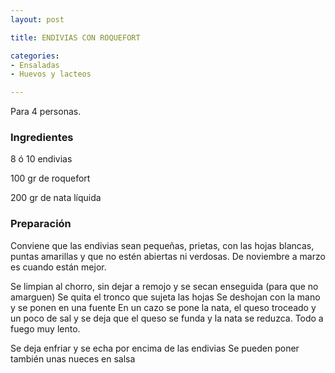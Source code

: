 ```yaml
---
layout: post

title: ENDIVIAS CON ROQUEFORT

categories:
- Ensaladas
- Huevos y lacteos

---
```

Para 4 personas.

<h3>Ingredientes</h3>

8 ó 10 endivias

100 gr de roquefort

200 gr de nata líquida

<h3>Preparación</h3>

Conviene que las endivias sean pequeñas, prietas, con las hojas blancas, puntas amarillas y que no estén abiertas ni verdosas. De noviembre a marzo es cuando están mejor.

Se limpian al chorro, sin dejar a remojo y se secan enseguida (para que no amarguen) Se quita el tronco que sujeta las hojas Se deshojan con la mano y se ponen en una fuente En un cazo se pone la nata, el queso troceado y un poco de sal y se deja que el queso se funda y la nata se reduzca. Todo a fuego muy lento.

Se deja enfriar y se echa por encima de las endivias Se pueden poner también unas nueces en salsa